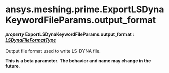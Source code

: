 <a id="ansys-meshing-prime-exportlsdynakeywordfileparams-output-format"></a>

# ansys.meshing.prime.ExportLSDynaKeywordFileParams.output_format

<a id="ansys.meshing.prime.ExportLSDynaKeywordFileParams.output_format"></a>

#### *property* ExportLSDynaKeywordFileParams.output_format *: [LSDynaFileFormatType](ansys.meshing.prime.LSDynaFileFormatType.md#ansys.meshing.prime.LSDynaFileFormatType)*

Output file format used to write LS-DYNA file.

**This is a beta parameter**. **The behavior and name may change in the future**.

<!-- !! processed by numpydoc !! -->
